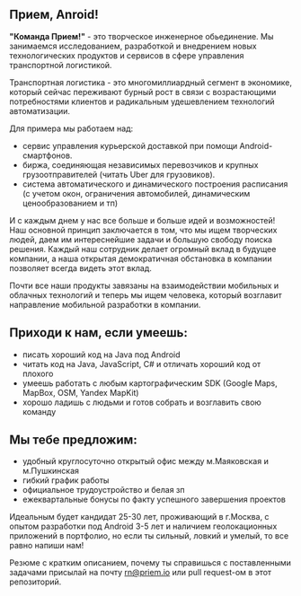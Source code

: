 ## Прием, Anroid!

**"Команда Прием!"** - это творческое инженерное обьединение. Мы занимаемся исследованием, разработкой и внедрением новых технологических продуктов и сервисов в сфере управления транспортной логистикой. 

Транспортная логистика - это многомиллиардный сегмент в экономике, который сейчас переживают бурный рост в связи с возрастающими потребностями клиентов и радикальным удешевлением технологий автоматизации.  

Для примера мы работаем над:
- сервис управления курьерской доставкой при помощи Android-смартфонов.
- биржа, соединяющая независимых перевозчиков и крупных грузоотправителей (читать Uber для грузовиков).
- система автоматического и динамического построения расписания (с учетом окон, ограничения автомобилей, динамическим ценообразованием и тп)

И с каждым днем у нас все больше и больше идей и возможностей! Наш основной принцип заключается в том, что мы ищем творческих людей, даем им интереснейшие задачи и большую свободу поиска решения. Каждый наш сотрудник делает огромный вклад в будущее компании, а наша открытая демократичная обстановка в компании позволяет всегда видеть этот вклад.

Почти все наши продукты завязаны на взаимодействии мобильных и облачных технологий и теперь мы ищем человека, который возглавит направление мобильной разработки в компании. 

## Приходи к нам, если умеешь:
- писать хороший код на Java под Android
- читать код на Java, JavaScript, C# и отличать хороший код от плохого
- умеешь работать с любым картографическим SDK (Google Maps, MapBox, OSM, Yandex MapKit)
- хорошо ладишь с людьми и готов собрать и возглавить свою команду 

## Мы тебе предложим:
- удобный круглосуточно открытый офис между м.Маяковская и м.Пушкинская
- гибкий график работы
- официальное трудоустройство и белая зп
- ежеквартальные бонусы по факту успешного завершения проектов

Идеальным будет кандидат 25-30 лет, проживающий в г.Москва, с опытом разработки под Аndroid 3-5 лет и наличием геолокационных приложений в портфолио, но если ты сильный, ловкий и умелый, то все равно напиши нам!

Резюме с кратким описанием, почему ты справишься с поставленными задачами присылай на почту rn@priem.io или pull request-ом в этот репозиторий.
